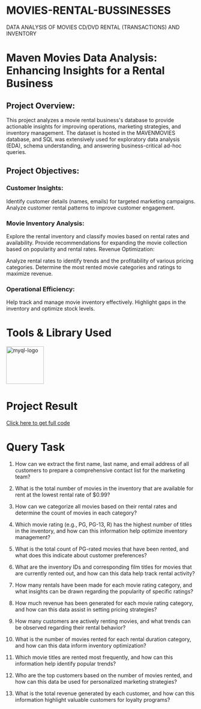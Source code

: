 # MOVIES-RENTAL-BUSSINESSES
DATA ANALYSIS OF MOVIES CD/DVD RENTAL (TRANSACTIONS) AND INVENTORY

# Maven Movies Data Analysis: Enhancing Insights for a Rental Business

## Project Overview:
This project analyzes a movie rental business's database to provide actionable insights for improving operations, marketing strategies, and inventory management. The dataset is hosted in the MAVENMOVIES database, and SQL was extensively used for exploratory data analysis (EDA), schema understanding, and answering business-critical ad-hoc queries.

## Project Objectives:

### Customer Insights:

Identify customer details (names, emails) for targeted marketing campaigns.
Analyze customer rental patterns to improve customer engagement.

### Movie Inventory Analysis:

Explore the rental inventory and classify movies based on rental rates and availability.
Provide recommendations for expanding the movie collection based on popularity and rental rates.
Revenue Optimization:

Analyze rental rates to identify trends and the profitability of various pricing categories.
Determine the most rented movie categories and ratings to maximize revenue.

### Operational Efficiency:

Help track and manage movie inventory effectively.
Highlight gaps in the inventory and optimize stock levels.


# Tools & Library Used
[<img src="./Code_outputs/mysql_logo.png" alt="myql-logo" width="100"/>](https://www.mysql.com/) &nbsp;

# Project Result

[Click here to get full code](https://github.com/naynishb/Maven_Movies_Rental_DA/blob/02de175278240b4795c31b7747d675450f324c9a/maven_movies_rental_CODE.sql)

# Query Task

1. How can we extract the first name, last name, and email address of all customers to prepare a comprehensive contact list for the marketing team?



2. What is the total number of movies in the inventory that are available for rent at the lowest rental rate of $0.99?



3. How can we categorize all movies based on their rental rates and determine the count of movies in each category?



4. Which movie rating (e.g., PG, PG-13, R) has the highest number of titles in the inventory, and how can this information help optimize inventory management?



5. What is the total count of PG-rated movies that have been rented, and what does this indicate about customer preferences?



6. What are the inventory IDs and corresponding film titles for movies that are currently rented out, and how can this data help track rental activity?



7. How many rentals have been made for each movie rating category, and what insights can be drawn regarding the popularity of specific ratings?



8. How much revenue has been generated for each movie rating category, and how can this data assist in setting pricing strategies?



9. How many customers are actively renting movies, and what trends can be observed regarding their rental behavior?



10. What is the number of movies rented for each rental duration category, and how can this data inform inventory optimization?



11. Which movie titles are rented most frequently, and how can this information help identify popular trends?



12. Who are the top customers based on the number of movies rented, and how can this data be used for personalized marketing strategies?



13. What is the total revenue generated by each customer, and how can this information highlight valuable customers for loyalty programs?
